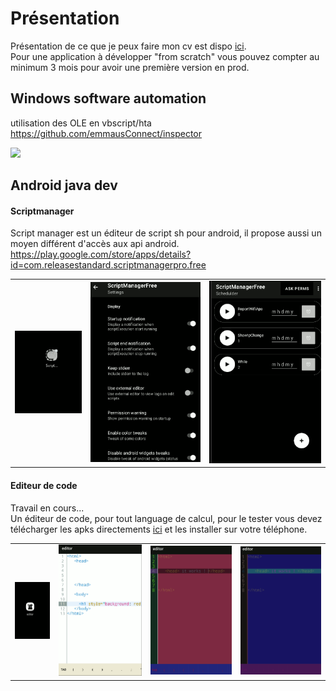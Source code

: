 # Présentation
Présentation de ce que je peux faire mon cv est dispo [ici](https://raw.githubusercontent.com/rdy2go2/presentation/main/cv_developpeur_update.pdf).<br />
Pour une application à développer "from scratch" vous pouvez compter au minimum 3 mois pour avoir une première version en prod.<br />


## Windows software automation
utilisation des OLE en vbscript/hta<br />
https://github.com/emmausConnect/inspector

<img src="https://user-images.githubusercontent.com/91908415/141848177-3f16f451-9e68-4ab0-ba7c-82525dc19655.png" />

## Android java dev
#### Scriptmanager
Script manager est un éditeur de script sh pour android, il propose aussi un moyen différent d'accès aux api android.
https://play.google.com/store/apps/details?id=com.releasestandard.scriptmanagerpro.free

<table>
  <tr>
    <td>
      <img src="https://raw.githubusercontent.com/rdy2go2/presentation/main/editor_de_code/images/Screenshot_2021-11-21_17-05-44.png" />
    </td>
    <td>
      <img src="https://raw.githubusercontent.com/rdy2go2/presentation/main/scriptmanager/images/Screenshot_2021-11-21_17-01-26.png" />
    </td>
    <td>
      <img src="https://raw.githubusercontent.com/rdy2go2/presentation/main/scriptmanager/images/Screenshot_2021-11-21_17-00-59.png" />
    </td>
  </tr>
  </table>

#### Editeur de code
Travail en cours...<br />
Un éditeur de code, pour tout language de calcul, pour le tester vous devez télécharger les apks directements [ici](editor_de_code) et les installer sur votre téléphone.<br />

<table style="border: 0px;">
  <tr>
    <td>
<img src="https://raw.githubusercontent.com/rdy2go2/presentation/main/editor_de_code/images/Screenshot_2021-11-21_16-40-14.png" />
    </td>
    <td>
      <img src="https://raw.githubusercontent.com/rdy2go2/presentation/main/editor_de_code/images/Screenshot_2021-11-21_16-46-34.png" />
    </td>
    <td>
<img src="https://raw.githubusercontent.com/rdy2go2/presentation/main/editor_de_code/images/Screenshot_2021-11-21_16-49-25.png" />
    </td>
    <td>
      <img src="https://raw.githubusercontent.com/rdy2go2/presentation/main/editor_de_code/images/Screenshot_2021-11-21_16-49-39.png" />
    </td>
  </tr>
  </table>

